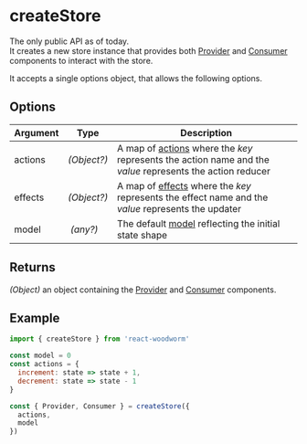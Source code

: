 # createStore

The only public API as of today.<br>
It creates a new store instance that provides both [Provider](Provider.md) and [Consumer](Consumer.md) components to interact with the store.

It accepts a single options object, that allows the following options.

## Options
| Argument | Type | Description |
| -------- | ---- | ----------- |
| actions | *(Object?)* | A map of [actions](../concepts/Actions.md) where the *key* represents the action name and the *value* represents the action reducer |
| effects | *(Object?)* | A map of [effects](../concepts/Effects.md) where the *key* represents the effect name and the *value* represents the updater |
| model | *(any?)* | The default [model](../concepts/Model.md) reflecting the initial state shape |

## Returns
*(Object)* an object containing the [Provider](Provider.md) and [Consumer](Consumer.md) components. 

## Example
```javascript
import { createStore } from 'react-woodworm'

const model = 0
const actions = {
  increment: state => state + 1,
  decrement: state => state - 1
}

const { Provider, Consumer } = createStore({
  actions,
  model
})
```